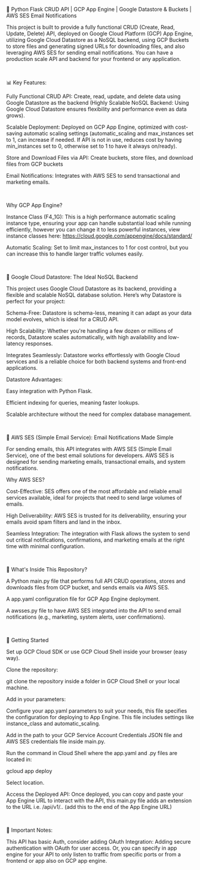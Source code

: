 🚀 Python Flask CRUD API | GCP App Engine | Google Datastore & Buckets | AWS SES Email Notifications

This project is built to provide a fully functional CRUD (Create, Read, Update, Delete) API, deployed on Google Cloud Platform (GCP) App Engine, utilizing Google Cloud Datastore as a NoSQL backend, using GCP Buckets to store files and generating signed URLs for downloading files, and also leveraging AWS SES for sending email notifications. You can have a production scale API and backend for your frontend or any application.

<br/>

📊 Key Features:

Fully Functional CRUD API: Create, read, update, and delete data using Google Datastore as the backend (Highly Scalable NoSQL Backend: Using Google Cloud Datastore ensures flexibility and performance even as data grows).

Scalable Deployment: Deployed on GCP App Engine, optimized with cost-saving automatic scaling settings (automatic_scaling and max_instances set to 1, can increase if needed. If API is not in use, reduces cost by having min_instances set to 0, otherwise set to 1 to have it always on/ready).

Store and Download Files via API: Create buckets, store files, and download files from GCP buckets

Email Notifications: Integrates with AWS SES to send transactional and marketing emails.

<br/>

Why GCP App Engine?

Instance Class (F4_1G): This is a high performance automatic scaling instance type, ensuring your app can handle substantial load while running efficiently, however you can change it to less powerful instances, view instance classes here:  https://cloud.google.com/appengine/docs/standard/

Automatic Scaling: Set to limit max_instances to 1 for cost control, but you can increase this to handle larger traffic volumes easily.

<br/>

🔧 Google Cloud Datastore: The Ideal NoSQL Backend

This project uses Google Cloud Datastore as its backend, providing a flexible and scalable NoSQL database solution. Here’s why Datastore is perfect for your project:

Schema-Free: Datastore is schema-less, meaning it can adapt as your data model evolves, which is ideal for a CRUD API.

High Scalability: Whether you're handling a few dozen or millions of records, Datastore scales automatically, with high availability and low-latency responses.

Integrates Seamlessly: Datastore works effortlessly with Google Cloud services and is a reliable choice for both backend systems and front-end applications.

Datastore Advantages:

Easy integration with Python Flask.

Efficient indexing for queries, meaning faster lookups.

Scalable architecture without the need for complex database management.

<br/>

💌 AWS SES (Simple Email Service): Email Notifications Made Simple

For sending emails, this API integrates with AWS SES (Simple Email Service), one of the best email solutions for developers. AWS SES is designed for sending marketing emails, transactional emails, and system notifications.

Why AWS SES?

Cost-Effective: SES offers one of the most affordable and reliable email services available, ideal for projects that need to send large volumes of emails.

High Deliverability: AWS SES is trusted for its deliverability, ensuring your emails avoid spam filters and land in the inbox.

Seamless Integration: The integration with Flask allows the system to send out critical notifications, confirmations, and marketing emails at the right time with minimal configuration.

<br/>

🌟 What's Inside This Repository?

A Python main.py file that performs full API CRUD operations, stores and downloads files from GCP bucket, and sends emails via AWS SES.

A app.yaml configuration file for GCP App Engine deployment.

A awsses.py file to have AWS SES integrated into the API to send email notifications (e.g., marketing, system alerts, user confirmations).

<br/>

🚀 Getting Started

Set up GCP Cloud SDK or use GCP Cloud Shell inside your browser (easy way).

Clone the repository:

git clone the repository inside a folder in GCP Cloud Shell or your local machine.

Add in your parameters:

Configure your app.yaml parameters to suit your needs, this file specifies the configuration for deploying to App Engine. This file includes settings like instance_class and automatic_scaling.

Add in the path to your GCP Service Account Credentials JSON file and AWS SES credentials file inside main.py.

Run the command in Cloud Shell where the app.yaml and .py files are located in:

gcloud app deploy

Select location.

Access the Deployed API: Once deployed, you can copy and paste your App Engine URL to interact with the API, this main.py file adds an extension to the URL i.e. /api/v1/.. (add this to the end of the App Engine URL)

<br/>

🔮 Important Notes:

This API has basic Auth, consider adding OAuth Integration: Adding secure authentication with OAuth for user access.  Or, you can specify in app engine for your API to only listen to traffic from specific ports or from a frontend or app also on GCP app engine.


